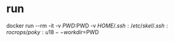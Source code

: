 # run
docker run --rm -it -v $PWD:$PWD -v $HOME/.ssh:/etc/skel/.ssh:ro crops/poky:u18 --workdir=$PWD
